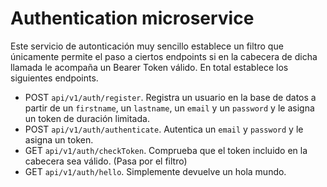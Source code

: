 # Authentication microservice
Este servicio de autonticación muy sencillo establece un filtro que únicamente permite el paso a ciertos endpoints si en la cabecera de dicha llamada le acompaña un Bearer Token válido.
En total establece los siguientes endpoints.
* POST `api/v1/auth/register`. Registra un usuario en la base de datos a partir de un `firstname`, un `lastname`, un `email` y un `password` y le asigna un token de duración limitada.
* POST `api/v1/auth/authenticate`. Autentica un `email` y `password` y le asigna un token.
* GET `api/v1/auth/checkToken`. Comprueba que el token incluido en la cabecera sea válido. (Pasa por el filtro)
* GET `api/v1/auth/hello`. Simplemente devuelve un hola mundo.